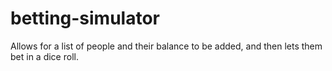 # betting-simulator
Allows for a list of people and their balance to be added, and then lets them bet in a dice roll.
